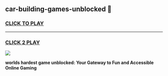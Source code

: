 
## car-building-games-unblocked 👋
<h3>
<a href="https://premium.freeplayer.one?title=car-building-games-unblocked&ref=14F">CLICK TO PLAY</a></h3>
<hr>

<h3>
<a href="https://premium.freeplayer.one?title=car-building-games-unblocked&ref=14F">CLICK 2 PLAY</a>
  
</h3>

<a href="https://premium.freeplayer.one?title=car-building-games-unblocked&ref=12F/"><img src="https://clearcache.store/games.png"></a>


**worlds hardest game unblocked: Your Gateway to Fun and Accessible Online Gaming**
